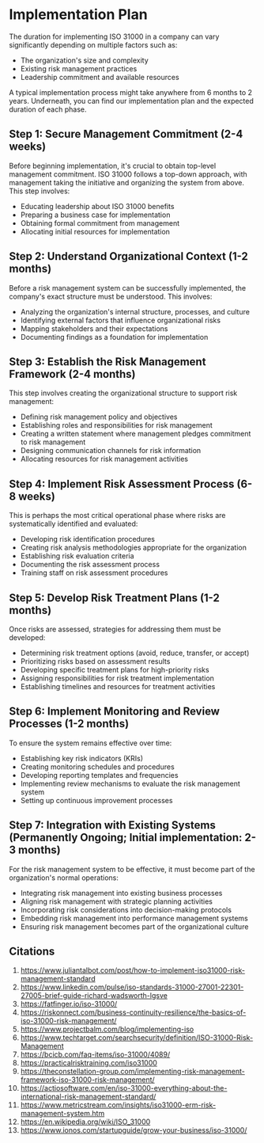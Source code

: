 # Implementation Plan

The duration for implementing ISO 31000 in a company can vary significantly depending on multiple factors such as:

- The organization's size and complexity
- Existing risk management practices
- Leadership commitment and available resources

A typical implementation process might take anywhere from 6 months to 2 years. Underneath, you can find our implementation plan and the expected duration of each phase.

## Step 1: Secure Management Commitment (2-4 weeks)

Before beginning implementation, it's crucial to obtain top-level management commitment. ISO 31000 follows a top-down approach, with management taking the initiative and organizing the system from above. This step involves:

- Educating leadership about ISO 31000 benefits
- Preparing a business case for implementation
- Obtaining formal commitment from management
- Allocating initial resources for implementation

## Step 2: Understand Organizational Context (1-2 months)

Before a risk management system can be successfully implemented, the company's exact structure must be understood. This involves:

- Analyzing the organization's internal structure, processes, and culture
- Identifying external factors that influence organizational risks
- Mapping stakeholders and their expectations
- Documenting findings as a foundation for implementation

## Step 3: Establish the Risk Management Framework (2-4 months)

This step involves creating the organizational structure to support risk management:

- Defining risk management policy and objectives
- Establishing roles and responsibilities for risk management
- Creating a written statement where management pledges commitment to risk management
- Designing communication channels for risk information
- Allocating resources for risk management activities

## Step 4: Implement Risk Assessment Process (6-8 weeks)

This is perhaps the most critical operational phase where risks are systematically identified and evaluated:

- Developing risk identification procedures
- Creating risk analysis methodologies appropriate for the organization
- Establishing risk evaluation criteria
- Documenting the risk assessment process
- Training staff on risk assessment procedures

## Step 5: Develop Risk Treatment Plans (1-2 months)

Once risks are assessed, strategies for addressing them must be developed:

- Determining risk treatment options (avoid, reduce, transfer, or accept)
- Prioritizing risks based on assessment results
- Developing specific treatment plans for high-priority risks
- Assigning responsibilities for risk treatment implementation
- Establishing timelines and resources for treatment activities

## Step 6: Implement Monitoring and Review Processes (1-2 months)

To ensure the system remains effective over time:

- Establishing key risk indicators (KRIs)
- Creating monitoring schedules and procedures
- Developing reporting templates and frequencies
- Implementing review mechanisms to evaluate the risk management system
- Setting up continuous improvement processes

## Step 7: Integration with Existing Systems (Permanently Ongoing; Initial implementation: 2-3 months)

For the risk management system to be effective, it must become part of the organization's normal operations:

- Integrating risk management into existing business processes
- Aligning risk management with strategic planning activities
- Incorporating risk considerations into decision-making protocols
- Embedding risk management into performance management systems
- Ensuring risk management becomes part of the organizational culture

## Citations

1. <https://www.juliantalbot.com/post/how-to-implement-iso31000-risk-management-standard>
2. <https://www.linkedin.com/pulse/iso-standards-31000-27001-22301-27005-brief-guide-richard-wadsworth-lgsve>
3. <https://fatfinger.io/iso-31000/>
4. <https://riskonnect.com/business-continuity-resilience/the-basics-of-iso-31000-risk-management/>
5. <https://www.projectbalm.com/blog/implementing-iso>
6. <https://www.techtarget.com/searchsecurity/definition/ISO-31000-Risk-Management>
7. <https://bcicb.com/faq-items/iso-31000/4089/>
8. <https://practicalrisktraining.com/iso31000>
9. <https://theconstellation-group.com/implementing-risk-management-framework-iso-31000-risk-management/>
10. <https://actiosoftware.com/en/iso-31000-everything-about-the-international-risk-management-standard/>
11. <https://www.metricstream.com/insights/iso31000-erm-risk-management-system.htm>
12. <https://en.wikipedia.org/wiki/ISO_31000>
13. <https://www.ionos.com/startupguide/grow-your-business/iso-31000/>
